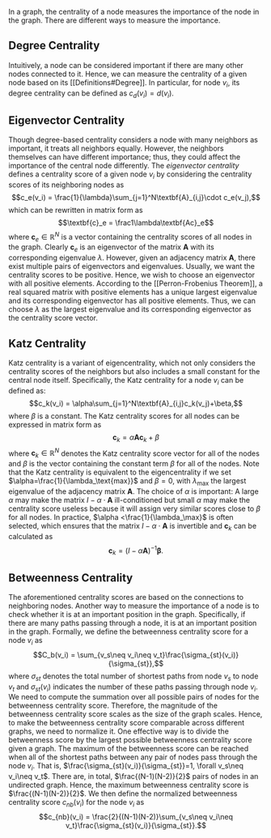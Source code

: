In a graph, the centrality of a node measures the importance of the node in the graph. There are different ways to measure the importance.
## Degree Centrality
Intuitively, a node can be considered important if there are many other nodes connected to it. Hence, we can measure the centrality of a given node based on its [[Definitions#Degree]]. In particular, for node $v_i$, its degree centrality can be defined as $c_d(v_i) = d(v_i)$.
## Eigenvector Centrality
Though degree-based centrality considers a node with many neighbors as important, it treats all neighbors equally. However, the neighbors themselves can have different importance; thus, they could affect the importance of the central node differently. The *eigenvector centrality* defines a centrality score of a given node $v_i$ by considering the centrality scores of its neighboring nodes as $$c_e(v_i) = \frac{1}{\lambda}\sum_{j=1}^N\textbf{A}_{i,j}\cdot c_e(v_j),$$ which can be rewritten in matrix form as $$\textbf{c}_e = \frac1\lambda\textbf{Ac}_e$$where $\textbf{c}_e\in\mathbb{R}^N$ is a vector containing the centrality scores of all nodes in the graph. Clearly $\textbf{c}_e$ is an eigenvector of the matrix $\textbf{A}$ with its corresponding eigenvalue $\lambda$. However, given an adjacency matrix $\textbf{A}$, there exist multiple pairs of eigenvectors and eigenvalues. Usually, we want the centrality scores to be positive. Hence, we wish to choose an eigenvector with all positive elements. According to the [[Perron-Frobenius Theorem]], a real squared matrix with positive elements has a unique largest eigenvalue and its corresponding eigenvector has all positive elements. Thus, we can choose $\lambda$ as the largest eigenvalue and its corresponding eigenvector as the centrality score vector.
## Katz Centrality
Katz centrality is a variant of eigencentrality, which not only considers the centrality scores of the neighbors but also includes a small constant for the central node itself. Specifically, the Katz centrality for a node $v_i$ can be defined as: $$c_k(v_i) = \alpha\sum_{j=1}^N\textbf{A}_{i,j}c_k(v_j)+\beta,$$where $\beta$ is a constant. The Katz centrality scores for all nodes can be expressed in matrix form as $$\textbf{c}_k = \alpha\textbf{Ac}_k + \beta$$ where $\textbf{c}_k\in\mathbb{R}^N$ denotes the Katz centrality score vector for all of the nodes and $\beta$ is the vector containing the constant term $\beta$ for all of the nodes. Note that the Katz centrality is equivalent to the eigencentrality if we set $\alpha=\frac{1}{\lambda_\text{max}}$ and $\beta=0$, with $\lambda_\text{max}$ the largest eigenvalue of the adjacency matrix $\textbf{A}$. The choice of $\alpha$ is important: A large $\alpha$ may make the matrix $I-\alpha\cdot\textbf{A}$ ill-conditioned but small $\alpha$ may make the centrality score useless because it will assign very similar scores close to $\beta$ for all nodes. In practice, $\alpha <\frac{1}{\lambda_\max}$ is often selected, which ensures that the matrix $I-\alpha\cdot\textbf{A}$ is invertible and $\textbf{c}_k$ can be calculated as $$\textbf{c}_k=(I-\alpha\textbf{A})^{-1}\mathbf{\beta}.$$
## Betweenness Centrality
The aforementioned centrality scores are based on the connections to neighboring nodes. Another way to measure the importance of a node is to check whether it is at an important position in the graph. Specifically, if there are many paths passing through a node, it is at an important position in the graph. Formally, we define the betweenness centrality score for a node $v_i$ as $$C_b(v_i) = \sum_{v_s\neq v_i\neq v_t}\frac{\sigma_{st}(v_i)}{\sigma_{st}},$$where $\sigma_{st}$ denotes the total number of shortest paths from node $v_s$ to node $v_t$ and $\sigma_{st}(v_i)$ indicates the number of these paths passing through node $v_i$. We need to compute the summation over all possible pairs of nodes for the betweenness centrality score. Therefore, the magnitude of the betweenness centrality score scales as the size of the graph scales. Hence, to make the betweenness centrality score comparable across different graphs, we need to normalize it. One effective way is to divide the betweenness score by the largest possible betweenness centrality score given a graph. The maximum of the betweenness score can be reached when all of the shortest paths between any pair of nodes pass through the node $v_i$. That is, $\frac{\sigma_{st}(v_i)}{\sigma_{st}}=1, \forall v_s\neq v_i\neq v_t$. There are, in total, $\frac{(N-1)(N-2)}{2}$  pairs of nodes in an undirected graph. Hence, the maximum betweenness centrality score is $\frac{(N-1)(N-2)}{2}$. We then define the normalized betweenness centrality score $c_{nb}(v_i)$ for the node $v_i$ as $$c_{nb}(v_i) = \frac{2}{(N-1)(N-2)}\sum_{v_s\neq v_i\neq v_t}\frac{\sigma_{st}(v_i)}{\sigma_{st}}.$$

